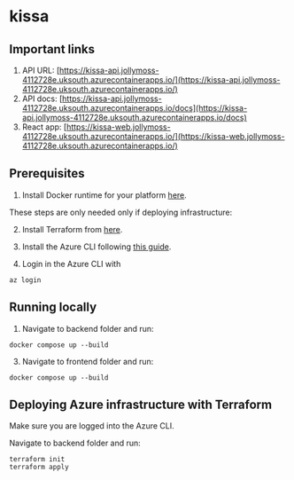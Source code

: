 # kissa

## Important links

1. API URL: [https://kissa-api.jollymoss-4112728e.uksouth.azurecontainerapps.io/](https://kissa-api.jollymoss-4112728e.uksouth.azurecontainerapps.io/)
2. API docs: [https://kissa-api.jollymoss-4112728e.uksouth.azurecontainerapps.io/docs](https://kissa-api.jollymoss-4112728e.uksouth.azurecontainerapps.io/docs)
3. React app: [https://kissa-web.jollymoss-4112728e.uksouth.azurecontainerapps.io/](https://kissa-web.jollymoss-4112728e.uksouth.azurecontainerapps.io/)

## Prerequisites

1. Install Docker runtime for your platform [here](https://docs.docker.com/engine/install/).

These steps are only needed only if deploying infrastructure:

2. Install Terraform from [here](https://developer.hashicorp.com/terraform/install).

3. Install the Azure CLI following [this guide](https://learn.microsoft.com/en-us/cli/azure/install-azure-cli).

4. Login in the Azure CLI with
```
az login
```

## Running locally

1. Navigate to backend folder and run:
```
docker compose up --build
```

3. Navigate to frontend folder and run:
```
docker compose up --build
```

## Deploying Azure infrastructure with Terraform

Make sure you are logged into the Azure CLI.

Navigate to backend folder and run:
```
terraform init
terraform apply
```

